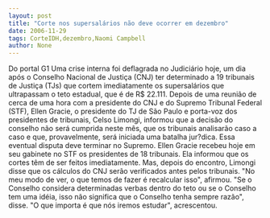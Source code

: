 ```yaml
---
layout: post
title: "Corte nos supersalários não deve ocorrer em dezembro"
date: 2006-11-29
tags: CorteIDH,dezembro,Naomi Campbell
author: None
---
```


Do portal G1
Uma crise interna foi deflagrada no Judiciário hoje, um dia após o Conselho Nacional de Justiça (CNJ) ter determinado a 19 tribunais de Justiça (TJs) que cortem imediatamente os supersalários que ultrapassam o teto estadual, que é de R$ 22.111. Depois de uma reunião de cerca de uma hora com a presidente do CNJ e do Supremo Tribunal Federal (STF), Ellen Gracie, o
 presidente do TJ de São Paulo e porta-voz dos presidentes de tribunais, Celso Limongi, informou que a decisão do conselho não será cumprida neste mês, que os tribunais analisarão caso a caso e que, provavelmente, será iniciada uma batalha jur?dica. Essa eventual disputa deve terminar no Supremo.
Ellen Gracie recebeu hoje em seu gabinete no STF os presidentes de 18 tribunais. Ela informou que os cortes têm de ser feitos imediatamente. Mas, depois do encontro, Limongi disse que os cálculos do CNJ serão verificados antes pelos tribunais. \"No meu modo de ver, o que temos de fazer é recalcular isso\", afirmou. \"Se o Conselho considera determinadas verbas dentro do teto ou se o Conselho tem uma idéia, isso não significa que o Conselho tenha sempre razão\", disse. \"O que importa é que nós iremos estudar\", acrescentou. 